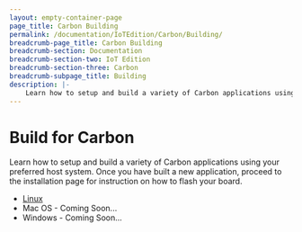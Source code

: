 ```yaml
---
layout: empty-container-page
page_title: Carbon Building
permalink: /documentation/IoTEdition/Carbon/Building/
breadcrumb-page_title: Carbon Building
breadcrumb-section: Documentation
breadcrumb-section-two: IoT Edition
breadcrumb-section-three: Carbon
breadcrumb-subpage_title: Building
description: |-
    Learn how to setup and build a variety of Carbon applications using your preferred host system. Once you have built a new application, proceed to the installation page for instruction on how to flash your board.
---
```

# Build for Carbon

Learn how to setup and build a variety of Carbon applications using your preferred host system. Once you have built a new application, proceed to the installation page for instruction on how to flash your board.

- [Linux](LinuxBuild/)
- Mac OS - Coming Soon...
- Windows - Coming Soon...
